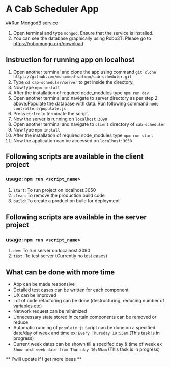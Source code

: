# A Cab Scheduler App

##Run MongodB service
1. Open terminal and type `mongod`. Ensure that the service is installed.
2. You can see the database graphically using Robo3T. Please go to https://robomongo.org/download

## Instruction for running app on localhost

1. Open another terminal and clone the app using command `git clone https://github.com/muhammed-salman/cab-scheduler.git`
2. Type `cd cab-scheduler/server` to get inside the directory.
3. Now type `npm install`
4. After the installation of required node_modules type `npm run dev`
5. Open another terminal and navigate to server directory as per step 2 above.Populate the database with data. Run following command `node controllers/populate.js`
6. Press `ctrl+c` to terminate the script.
7. Now the server is running on `localhost:3090`
8. Open another terminal and navigate to `client` directory of `cab-scheduler`
9. Now type `npm install`
10. After the installation of required node_modules type `npm run start`
11. Now the application can be accessed on `localhost:3050`

## Following scripts are available in the client project

### usage: `npm run <script_name>`

1. `start`: To run project on localhost:3050
2. `clean`: To remove the production build code
3. `build`: To create a production build for deployment

## Following scripts are available in the server project

### usage: `npm run <script_name>`

1. `dev`: To run server on localhost:3090
2. `test`: To test server (Currently no test cases)

## What can be done with more time
- App can be made responsive
- Detailed test cases can be written for each component
- UX can be improved
- Lot of code refactoring can be done (destructuring, reducing number of variables etc)
- Network request can be minimized  
- Unnecessary state stored in certain components can be removed or reduce
- Automatic running of `populate.js` script can be done on a specified date/day of week and time ex: `Every Thursday 10:55am` (This task is in progress)
- Current week dates can be shown till a specifed day & time of week ex `Show next week date from Thursday 10:55am`  (This task is in progress)

** I'will update if I get more ideas **
